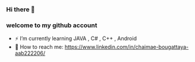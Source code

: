 ###  Hi there 👋
###  welcome to my github account
- ⚡ I’m currently learning JAVA , C# , C++ , Android
-  💬 How to reach me: https://www.linkedin.com/in/chaimae-bougattaya-aab222206/
<!--
**ChaimaeBougattaya/ChaimaeBougattaya** is a ✨ _special_ ✨ repository because its `README.md` (this file) appears on your GitHub profile.

Here are some ideas to get you started:

- 🔭 I’m currently working on ...
- 🌱 I’m currently learning ...
- 👯 I’m looking to collaborate on ...
- 🤔 I’m looking for help with ...
- 💬 Ask me about ...
- 📫 How to reach me: ...
- 😄 Pronouns: ...
- ⚡ Fun fact: ...
-->
